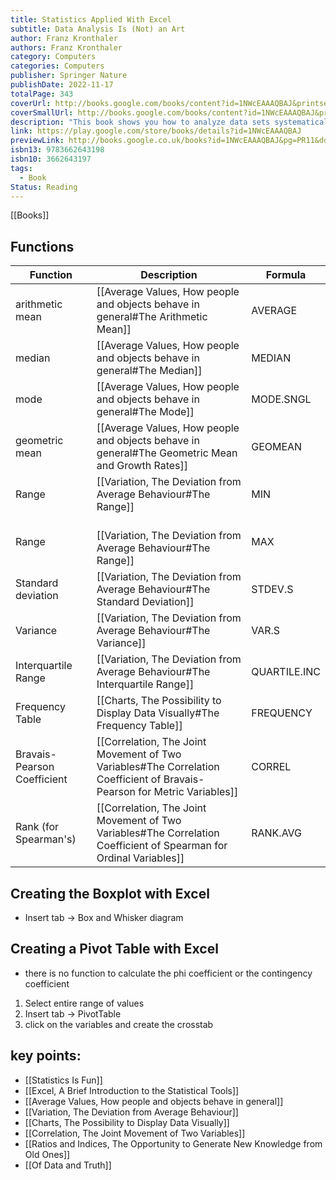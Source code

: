 ```yaml
---
title: Statistics Applied With Excel
subtitle: Data Analysis Is (Not) an Art
author: Franz Kronthaler
authors: Franz Kronthaler
category: Computers
categories: Computers
publisher: Springer Nature
publishDate: 2022-11-17
totalPage: 343
coverUrl: http://books.google.com/books/content?id=1NWcEAAAQBAJ&printsec=frontcover&img=1&zoom=1&edge=curl&source=gbs_api
coverSmallUrl: http://books.google.com/books/content?id=1NWcEAAAQBAJ&printsec=frontcover&img=1&zoom=5&edge=curl&source=gbs_api
description: "This book shows you how to analyze data sets systematically and to use Excel 2019 to extract information from data almost effortlessly. Both are (not) an art! The statistical methods are presented and discussed using a single data set. This makes it clear how the methods build on each other and gradually more and more information can be extracted from the data. The Excel functions used are explained in detail - the procedure can be easily transferred to other data sets. Various didactic elements facilitate orientation and working with the book: At the checkpoints, the most important aspects from each chapter are briefly summarized. In the freak knowledge section, more advanced aspects are addressed to whet the appetite for more. All examples are calculated with hand and Excel. Numerous applications and solutions as well as further data sets are available on the author's internet platform. This book is a translation of the original German 2nd edition Statistik angewandt mit Excel by Franz Kronthaler, published by Springer-Verlag GmbH Germany, part of Springer Nature in 2021. The translation was done with the help of artificial intelligence (machine translation by the service DeepL.com). A subsequent human revision was done primarily in terms of content, so that the book will read stylistically differently from a conventional translation. Springer Nature works continuously to further the development of tools for the production of books and on the related technologies to support the authors."
link: https://play.google.com/store/books/details?id=1NWcEAAAQBAJ
previewLink: http://books.google.co.uk/books?id=1NWcEAAAQBAJ&pg=PR11&dq=statistics+applied+with+excel&hl=&as_pt=BOOKS&cd=1&source=gbs_api
isbn13: 9783662643198
isbn10: 3662643197
tags:
  - Book
Status: Reading
---
```

[[Books]]
## Functions
| Function                    | Description                                                                                                              | Formula      |
| --------------------------- | ------------------------------------------------------------------------------------------------------------------------ | ------------ |
| arithmetic mean             | [[Average Values, How people and objects behave in general#The Arithmetic Mean]]                                         | AVERAGE      |
| median                      | [[Average Values, How people and objects behave in general#The Median]]                                                  | MEDIAN       |
| mode                        | [[Average Values, How people and objects behave in general#The Mode]]                                                    | MODE.SNGL    |
| geometric mean              | [[Average Values, How people and objects behave in general#The Geometric Mean and Growth Rates]]                         | GEOMEAN      |
| Range                       | [[Variation, The Deviation from Average Behaviour#The Range]]                                                            | MIN          |
| Range                       | <br>[[Variation, The Deviation from Average Behaviour#The Range]]                                                        | MAX          |
| Standard deviation          | [[Variation, The Deviation from Average Behaviour#The Standard Deviation]]                                               | STDEV.S      |
| Variance                    | [[Variation, The Deviation from Average Behaviour#The Variance]]                                                         | VAR.S        |
| Interquartile Range         | [[Variation, The Deviation from Average Behaviour#The Interquartile Range]]                                              | QUARTILE.INC |
| Frequency Table             | [[Charts, The Possibility to Display Data Visually#The Frequency Table]]                                                 | FREQUENCY    |
| Bravais-Pearson Coefficient | [[Correlation, The Joint Movement of Two Variables#The Correlation Coefficient of Bravais-Pearson for Metric Variables]] | CORREL       |
| Rank (for Spearman's)       | [[Correlation, The Joint Movement of Two Variables#The Correlation Coefficient of Spearman for Ordinal Variables]]       | RANK.AVG     |
## Creating the Boxplot with Excel
- Insert tab $\rightarrow$ Box and Whisker diagram
## Creating a Pivot Table with Excel
- there is no function to calculate the phi coefficient or the contingency coefficient
1. Select entire range of values
2. Insert tab $\rightarrow$ PivotTable
3. click on the variables and create the crosstab
## key points:
- [[Statistics Is Fun]]
- [[Excel, A Brief Introduction to the Statistical Tools]]
- [[Average Values, How people and objects behave in general]]
- [[Variation, The Deviation from Average Behaviour]]
- [[Charts, The Possibility to Display Data Visually]]
- [[Correlation, The Joint Movement of Two Variables]]
- [[Ratios and Indices, The Opportunity to Generate New Knowledge from Old Ones]]
- [[Of Data and Truth]]